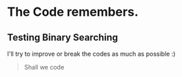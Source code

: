 # The Code remembers.
## Testing Binary Searching

I'll try to improve or break the codes as much as possible :)

> Shall we code 